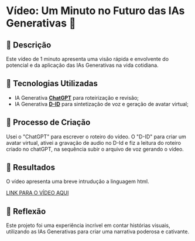 # Vídeo: Um Minuto no Futuro das IAs Generativas 🎥

## 📒 Descrição
Este vídeo de 1 minuto apresenta uma visão rápida e envolvente do potencial e da aplicação das IAs Generativas na vida cotidiana.

## 🤖 Tecnologias Utilizadas
- IA Generativa **[ChatGPT](https://chat.openai.com)** para roteirização e revisão;
- IA Generativa **[D-ID](https://www.d-id.com)** para sintetização de voz e geração de avatar virtual;

## 🧐 Processo de Criação
Usei o "ChatGPT" para escrever o roteiro do vídeo. O "D-ID" para criar um avatar virtual, ativei a gravação de audio no D-Id e fiz a leitura do roteiro criado no chatGPT, na sequência subir o arquivo de voz gerando o vídeo.

## 🚀 Resultados
O vídeo apresenta uma breve intrudução a linguagem html.

[LINK PARA O VÍDEO AQUI](https://youtu.be/PHwP2M2FGik)

## 💭 Reflexão
Este projeto foi uma experiência incrível em contar histórias visuais, utilizando as IAs Generativas para criar uma narrativa poderosa e cativante.
